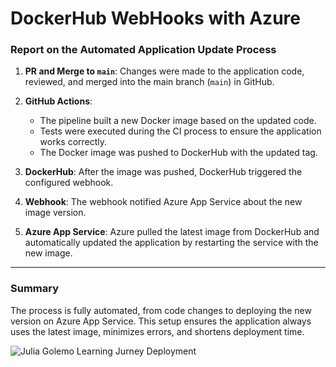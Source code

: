 # DockerHub WebHooks with Azure

### **Report on the Automated Application Update Process**

1. **PR and Merge to `main`**: Changes were made to the application code, reviewed, and merged into the main branch (`main`) in GitHub.

2. **GitHub Actions**:
   - The pipeline built a new Docker image based on the updated code.
   - Tests were executed during the CI process to ensure the application works correctly.
   - The Docker image was pushed to DockerHub with the updated tag.

3. **DockerHub**: After the image was pushed, DockerHub triggered the configured webhook.

4. **Webhook**: The webhook notified Azure App Service about the new image version.

5. **Azure App Service**: Azure pulled the latest image from DockerHub and automatically updated the application by restarting the service with the new image.

---

### **Summary**
The process is fully automated, from code changes to deploying the new version on Azure App Service. This setup ensures the application always uses the latest image, minimizes errors, and shortens deployment time.

![Julia Golemo Learning Jurney Deployment ](/images/markdown/webhook_dh.png)
